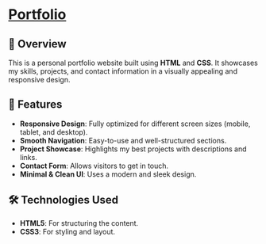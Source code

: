 # [Portfolio](https://ps-pf.netlify.app/)

## 📌 Overview
This is a personal portfolio website built using **HTML** and **CSS**. It showcases my skills, projects, and contact information in a visually appealing and responsive design.

## 🚀 Features
- **Responsive Design**: Fully optimized for different screen sizes (mobile, tablet, and desktop).
- **Smooth Navigation**: Easy-to-use and well-structured sections.
- **Project Showcase**: Highlights my best projects with descriptions and links.
- **Contact Form**: Allows visitors to get in touch.
- **Minimal & Clean UI**: Uses a modern and sleek design.

## 🛠️ Technologies Used
- **HTML5**: For structuring the content.
- **CSS3**: For styling and layout.
